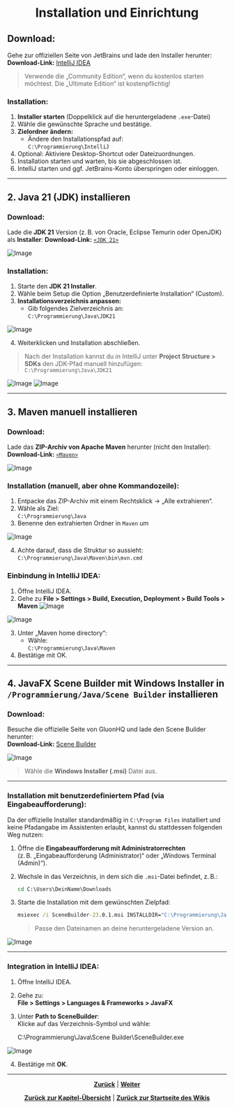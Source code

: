 # <p align="center">Installation und Einrichtung</p>

## **Download:**

Gehe zur offiziellen Seite von JetBrains und lade den Installer herunter:
**Download-Link:** [IntelliJ IDEA](https://www.jetbrains.com/idea/download/?section=windows)

> Verwende die „Community Edition“, wenn du kostenlos starten möchtest. Die „Ultimate Edition“ ist kostenpflichtig!

### **Installation:**

1. **Installer starten** (Doppelklick auf die heruntergeladene `.exe`-Datei)
2. Wähle die gewünschte Sprache und bestätige.
3. **Zielordner ändern:**
   - Ändere den Installationspfad auf:  
     `C:\Programmierung\IntelliJ`
4. Optional: Aktiviere Desktop-Shortcut oder Dateizuordnungen.
5. Installation starten und warten, bis sie abgeschlossen ist.
6. IntelliJ starten und ggf. JetBrains-Konto überspringen oder einloggen.

---

## 2. Java 21 (JDK) installieren

### **Download:**

Lade die **JDK 21** Version (z. B. von Oracle, Eclipse Temurin oder OpenJDK) als **Installer**:
**Download-Link:** [`<JDK 21>`](https://www.oracle.com/java/technologies/javase/jdk21-archive-downloads.html)

![Image](https://github.com/user-attachments/assets/18fcb1bc-df68-4b65-a871-263612fefc1f)

### **Installation:**

1. Starte den **JDK 21 Installer**.
2. Wähle beim Setup die Option „Benutzerdefinierte Installation“ (Custom).
3. **Installationsverzeichnis anpassen:**
   - Gib folgendes Zielverzeichnis an:  
     `C:\Programmierung\Java\JDK21`

![Image](https://github.com/user-attachments/assets/4dfcfb7d-ba93-4f10-aa37-af399ac73dc4)

4. Weiterklicken und Installation abschließen.

> Nach der Installation kannst du in IntelliJ unter **Project Structure > SDKs** den JDK-Pfad manuell hinzufügen:  
`C:\Programmierung\Java\JDK21`

![Image](https://github.com/user-attachments/assets/e9a31019-dafe-4f7e-a349-b746ba4a03aa) ![Image](https://github.com/user-attachments/assets/bcfe79c7-b1c8-4a79-8c35-eb4900fffa1c)

---

## 3. Maven manuell installieren

### **Download:**
Lade das **ZIP-Archiv von Apache Maven** herunter (nicht den Installer):
**Download-Link:** [`<Maven>`](https://maven.apache.org/download.cgi)

![Image](https://github.com/user-attachments/assets/fe4f776f-16f6-4ba3-8619-f4a77aa182e6)

### **Installation (manuell, aber ohne Kommandozeile):**

1. Entpacke das ZIP-Archiv mit einem Rechtsklick → „Alle extrahieren“.
2. Wähle als Ziel:  
   `C:\Programmierung\Java`
3. Benenne den extrahierten Ordner in `Maven` um

![Image](https://github.com/user-attachments/assets/d7238d05-b300-41b7-9cab-d2adc19f03c8)

4. Achte darauf, dass die Struktur so aussieht:  
   `C:\Programmierung\Java\Maven\bin\mvn.cmd`

### **Einbindung in IntelliJ IDEA:**

1. Öffne IntelliJ IDEA.
2. Gehe zu **File > Settings > Build, Execution, Deployment > Build Tools > Maven**
![Image](https://github.com/user-attachments/assets/c1acc247-01aa-45b4-a7ae-8306964d8699)

![Image](https://github.com/user-attachments/assets/4561e3b1-6089-42ff-b22e-de1a764c4dab)

3. Unter „Maven home directory“:
   - Wähle:  
     `C:\Programmierung\Java\Maven`
4. Bestätige mit OK.

---

## 4. JavaFX Scene Builder mit Windows Installer in `/Programmierung/Java/Scene Builder` installieren

### **Download:**
Besuche die offizielle Seite von GluonHQ und lade den Scene Builder herunter:  
**Download-Link:** [Scene Builder](https://gluonhq.com/products/scene-builder/#download)

![Image](https://github.com/user-attachments/assets/8a60148c-96e5-4c40-94d8-215cac09099b)

> Wähle die **Windows Installer (.msi)** Datei aus.

---

### **Installation mit benutzerdefiniertem Pfad (via Eingabeaufforderung):**

Da der offizielle Installer standardmäßig in `C:\Program Files` installiert und keine Pfadangabe im Assistenten erlaubt, kannst du stattdessen folgenden Weg nutzen:

1. Öffne die **Eingabeaufforderung mit Administratorrechten**  
   (z. B. „Eingabeaufforderung (Administrator)“ oder „Windows Terminal (Admin)“).
2. Wechsle in das Verzeichnis, in dem sich die `.msi`-Datei befindet, z. B.:

   ```bat
   cd C:\Users\DeinName\Downloads
   ```

3. Starte die Installation mit dem gewünschten Zielpfad:

   ```bat
   msiexec /i SceneBuilder-23.0.1.msi INSTALLDIR="C:\Programmierung\Java\Scene Builder"
   ```

   > Passe den Dateinamen an deine heruntergeladene Version an.

![Image](https://github.com/user-attachments/assets/8ed5db9b-33b2-40e6-bbce-cca14bf3d8ff)

---

### **Integration in IntelliJ IDEA:**

1. Öffne IntelliJ IDEA.
2. Gehe zu:  
   **File > Settings > Languages & Frameworks > JavaFX**
3. Unter **Path to SceneBuilder**:  
   Klicke auf das Verzeichnis-Symbol und wähle:

   C:\Programmierung\Java\Scene Builder\SceneBuilder.exe

![Image](https://github.com/user-attachments/assets/6ff9f471-c689-43c1-9dba-328e51b03195)

4. Bestätige mit **OK**.

---

<p align="center">
<a href="/docs/04-tools/03-intellij/01-ueberblick/README.md"><strong>Zurück</strong></a> | 
<a href="/docs/04-tools/04-windsurf/README.md"><strong>Weiter</strong></a>
</p>

<p align="center">
<a href="/docs/04-tools/03-intellij/README.md/#dieses-thema-beinhaltet-folgende-kapitel"><strong>Zurück zur Kapitel-Übersicht</strong></a> | <a href="/docs/00-willkommen/README.md"><strong>Zurück zur Startseite des Wikis</strong></a>
</p>

